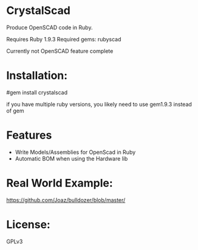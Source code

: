 CrystalScad
===========

Produce OpenSCAD code in Ruby. 

Requires Ruby 1.9.3
Required gems: rubyscad

Currently not OpenSCAD feature complete

Installation:
===========
#gem install crystalscad

if you have multiple ruby versions, you likely need to use gem1.9.3 instead of gem

Features
===========
- Write Models/Assemblies for OpenScad in Ruby
- Automatic BOM when using the Hardware lib


Real World Example:
===========
https://github.com/Joaz/bulldozer/blob/master/



License:
===========
GPLv3

